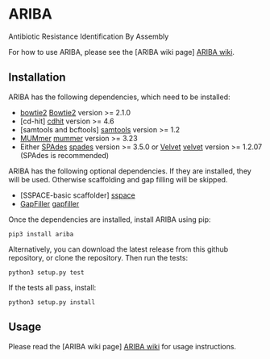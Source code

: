 ARIBA
=====

Antibiotic Resistance Identification By Assembly

For how to use ARIBA, please see the [ARIBA wiki page] [ARIBA wiki].



Installation
------------

ARIBA has the following dependencies, which need to be installed:
  * [bowtie2] [Bowtie2] version >= 2.1.0
  * [cd-hit] [cdhit] version >= 4.6
  * [samtools and bcftools] [samtools]  version >= 1.2
  * [MUMmer] [mummer] version >= 3.23
  * Either [SPAdes] [spades] version >= 3.5.0 or [Velvet] [velvet] version >= 1.2.07
    (SPAdes is recommended)

ARIBA has the following optional dependencies. If they are installed,
they will be used. Otherwise scaffolding and gap filling will be
skipped.
  * [SSPACE-basic scaffolder] [sspace]
  * [GapFiller] [gapfiller]

Once the dependencies are installed, install ARIBA using pip:

    pip3 install ariba

Alternatively, you can download the latest release from this github repository,
or clone the repository. Then run the tests:

    python3 setup.py test

If the tests all pass, install:

    python3 setup.py install


Usage
-----

Please read the [ARIBA wiki page] [ARIBA wiki] for usage instructions.


  [bowtie2]: http://bowtie-bio.sourceforge.net/bowtie2/index.shtml
  [cdhit]: http://weizhongli-lab.org/cd-hit/
  [ARIBA wiki]: https://github.com/sanger-pathogens/ariba/wiki
  [gapfiller]: http://www.baseclear.com/genomics/bioinformatics/basetools/gapfiller
  [mummer]: http://mummer.sourceforge.net/
  [samtools]: http://www.htslib.org/
  [spades]: http://bioinf.spbau.ru/spades
  [sspace]: http://www.baseclear.com/genomics/bioinformatics/basetools/SSPACE
  [velvet]: http://www.ebi.ac.uk/~zerbino/velvet/



